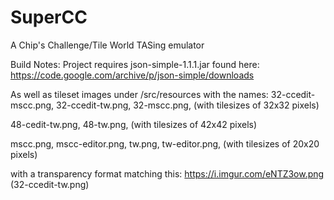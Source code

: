 # SuperCC
A Chip's Challenge/Tile World TASing emulator

Build Notes: Project requires json-simple-1.1.1.jar found here: https://code.google.com/archive/p/json-simple/downloads

As well as tileset images under /src/resources with the names:
32-ccedit-mscc.png,
32-ccedit-tw.png,
32-mscc.png, (with tilesizes of 32x32 pixels)

48-cedit-tw.png,
48-tw.png, (with tilesizes of 42x42 pixels)

mscc.png,
mscc-editor.png,
tw.png,
tw-editor.png, (with tilesizes of 20x20 pixels)

with a transparency format matching this: https://i.imgur.com/eNTZ3ow.png (32-ccedit-tw.png)

